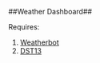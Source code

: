 ##Weather Dashboard##

Requires:


1. [Weatherbot](https://github.com/Mohitsharma44/python/blob/master/weatherbot.py)
2. [DST13]()
